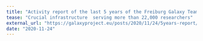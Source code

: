 ```yaml
---
title: "Activity report of the last 5 years of the Freiburg Galaxy Team"
tease: "Crucial infrastructure  serving more than 22,000 researchers"
external_url: "https://galaxyproject.eu/posts/2020/11/24/5years-report/"
date: "2020-11-24"
---
```

